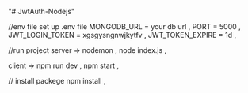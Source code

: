"# JwtAuth-Nodejs" 

//env file set up
.env file
MONGODB_URL = your db url ,
PORT = 5000 ,
JWT_LOGIN_TOKEN = xgsgysngnwjkytfv ,
JWT_TOKEN_EXPIRE = 1d ,


//run project
server =>
nodemon , 
node index.js , 

client =>
npm run dev ,
npm start ,

// install packege
npm install ,

